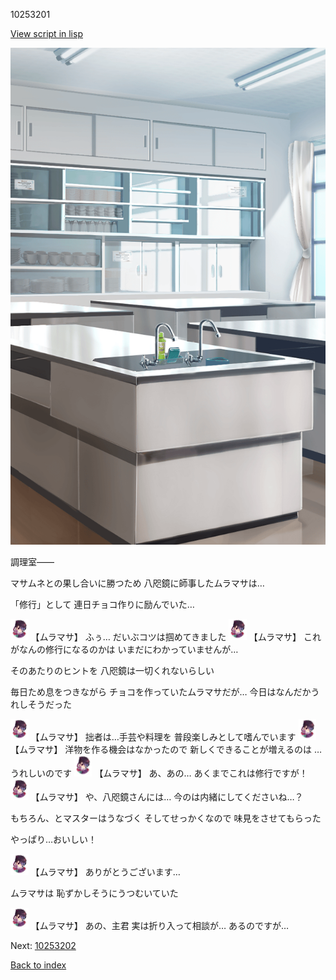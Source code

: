 10253201

[View script in lisp](../scripts/10253201.txt)

![kitchen_room_daytime.png](../images/backgrounds/kitchen_room_daytime.png)

調理室――

マサムネとの果し合いに勝つため
八咫鏡に師事したムラマサは…

「修行」として
連日チョコ作りに励んでいた…

<img src="../images/units/102531.png" alt="102531.png" height="34"/>
【ムラマサ】
ふぅ…
だいぶコツは掴めてきました

<img src="../images/units/102531.png" alt="102531.png" height="34"/>
【ムラマサ】
これがなんの修行になるのかは
いまだにわかっていませんが…

そのあたりのヒントを
八咫鏡は一切くれないらしい

毎日ため息をつきながら
チョコを作っていたムラマサだが…
今日はなんだかうれしそうだった

<img src="../images/units/102531.png" alt="102531.png" height="34"/>
【ムラマサ】
拙者は…手芸や料理を
普段楽しみとして嗜んでいます

<img src="../images/units/102531.png" alt="102531.png" height="34"/>
【ムラマサ】
洋物を作る機会はなかったので
新しくできることが増えるのは
…うれしいのです

<img src="../images/units/102531.png" alt="102531.png" height="34"/>
【ムラマサ】
あ、あの…
あくまでこれは修行ですが！

<img src="../images/units/102531.png" alt="102531.png" height="34"/>
【ムラマサ】
や、八咫鏡さんには…
今のは内緒にしてくださいね…？

もちろん、とマスターはうなづく
そしてせっかくなので
味見をさせてもらった

やっぱり…おいしい！

<img src="../images/units/102531.png" alt="102531.png" height="34"/>
【ムラマサ】
ありがとうございます…

ムラマサは
恥ずかしそうにうつむいていた

<img src="../images/units/102531.png" alt="102531.png" height="34"/>
【ムラマサ】
あの、主君
実は折り入って相談が…
あるのですが…

Next: [10253202](10253202.md)

[Back to index](index.md)
